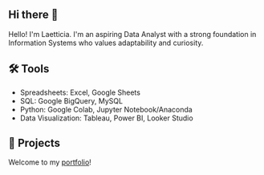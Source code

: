 ## Hi there 👋

<!--
**lpangeran/lpangeran** is a ✨ _special_ ✨ repository because its `README.md` (this file) appears on your GitHub profile.

Here are some ideas to get you started:

- 🔭 I’m currently working on ...
- 🌱 I’m currently learning ...
- 👯 I’m looking to collaborate on ...
- 🤔 I’m looking for help with ...
- 💬 Ask me about ...
- 📫 How to reach me: ...
- 😄 Pronouns: ...
- ⚡ Fun fact: ...
-->

Hello! I'm Laetticia. I'm an aspiring Data Analyst with a strong foundation in Information Systems who values adaptability and curiosity.

## 🛠️ Tools
- Spreadsheets: Excel, Google Sheets
- SQL: Google BigQuery, MySQL
- Python: Google Colab, Jupyter Notebook/Anaconda
- Data Visualization: Tableau, Power BI, Looker Studio

## 📖 Projects
Welcome to my [portfolio](https://github.com/lpangeran/Portfolio-Guide)!
